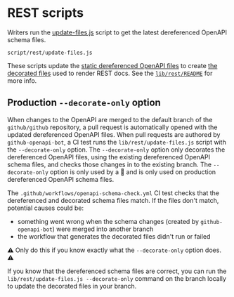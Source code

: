 # REST scripts

Writers run the [update-files.js](./update-files.js) script to get the latest dereferenced OpenAPI schema files.
```
script/rest/update-files.js
```
These scripts update the [static dereferenced OpenAPI files](../../lib/rest/static/dereferenced) to create [the decorated files](../../lib/rest/static/decorated) used to
render REST docs. See the [`lib/rest/README`](../../lib/rest/README.md)
for more info.

## Production `--decorate-only` option

When changes to the OpenAPI are merged to the default branch of the `github/github` repository, a pull request is automatically opened with the updated dereferenced OpenAPI files. When pull requests are authored by `github-openapi-bot`, a CI test runs the `lib/rest/update-files.js` script with the `--decorate-only` option. The `--decorate-only` option only decorates the dereferenced OpenAPI files, using the existing dereferenced OpenAPI schema files, and checks those changes in to the existing branch. The `--decorate-only` option is only used by a 🤖 and is only used on production dereferenced OpenAPI schema files.

The `.github/workflows/openapi-schema-check.yml` CI test checks that the dereferenced and decorated schema files match. If the files don't match, potential causes could be:
- something went wrong when the schema changes (created by `github-openapi-bot`) were merged into another branch
- the workflow that generates the decorated files didn't run or failed

⚠️ Only do this if you know exactly what the `--decorate-only` option does. ⚠️

If you know that the dereferenced schema files are correct, you can run the `lib/rest/update-files.js --decorate-only` command on the branch locally to update the decorated files in your branch. 
